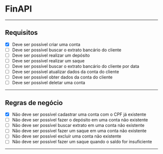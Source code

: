 # FinAPI

---

## Requisitos

- [x] Deve ser possível criar uma conta
- [ ] Deve ser possível buscar o extrato bancário do cliente
- [ ] Deve ser possível realizar um depósito
- [ ] Deve ser possível realizar um saque
- [ ] Deve ser possível buscar o extrato bancário do cliente por data
- [ ] Deve ser possível atualizar dados da conta do cliente
- [ ] Deve ser possível obter dados da conta do cliente
- [ ] Deve ser possível deletar uma conta

---

## Regras de negócio

- [x] Não deve ser possível cadastrar uma conta com o CPF já existente
- [ ] Não deve ser possível fazer o depósito em uma conta não existente
- [ ] Não deve ser possível buscar extrato em uma conta não existente
- [ ] Não deve ser possível fazer um saque em uma conta não existente
- [ ] Não deve ser possível excluír uma conta não existente
- [ ] Não deve ser possível fazer um saque quando o saldo for insuficiente

---
